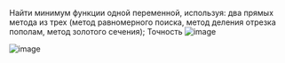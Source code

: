 
Найти минимум функции одной переменной, используя: 
	два прямых метода из трех (метод равномерного поиска, метод деления отрезка пополам, метод золотого сечения);
	Точность  ![image](https://github.com/egorka-angelskiy/3D-Course/assets/88832718/69bd23b8-4bb2-480f-9dc6-2c1bdd2debfb)


![image](https://github.com/egorka-angelskiy/3D-Course/assets/88832718/b6059317-6294-49e9-9761-e09f1ca170c3)

